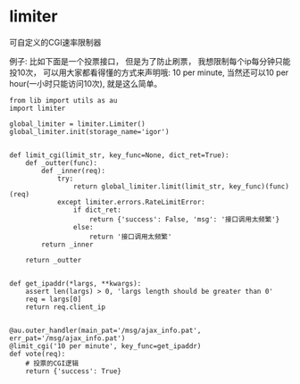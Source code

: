 limiter
=======

可自定义的CGI速率限制器

例子: 比如下面是一个投票接口， 但是为了防止刷票， 我想限制每个ip每分钟只能投10次，
可以用大家都看得懂的方式来声明哦: 10 per minute, 当然还可以10 per hour(一小时只能访问10次),
就是这么简单。


```
from lib import utils as au
import limiter

global_limiter = limiter.Limiter()
global_limiter.init(storage_name='igor')


def limit_cgi(limit_str, key_func=None, dict_ret=True):
    def _outter(func):
        def _inner(req):
            try:
                return global_limiter.limit(limit_str, key_func)(func)(req)
            except limiter.errors.RateLimitError:
                if dict_ret:
                    return {'success': False, 'msg': '接口调用太频繁'}
                else:
                    return '接口调用太频繁'
        return _inner

    return _outter


def get_ipaddr(*largs, **kwargs):
    assert len(largs) > 0, 'largs length should be greater than 0'
    req = largs[0]
    return req.client_ip


@au.outer_handler(main_pat='/msg/ajax_info.pat', err_pat='/msg/ajax_info.pat')
@limit_cgi('10 per minute', key_func=get_ipaddr)
def vote(req):
    # 投票的CGI逻辑
    return {'success': True}
```
